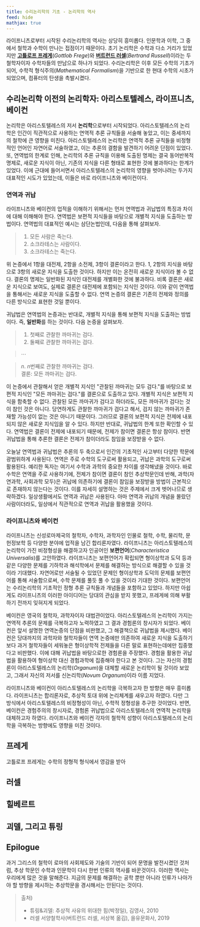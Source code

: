 ```yaml
---
title: 수리논리학의 기초 - 논리학의 역사
feed: hide
mathjax: true
---
```


라이프니츠로부터 시작된 수리논리학의 역사는 상당히 흥미롭다. 인문학과 이학, 그 중에서 철학과 수학이 만나는 접점이기 때문이다. 초기 논리학은 수학과 다소 거리가 있었지만 [**고틀로프 프레게**](https://ko.wikipedia.org/wiki/%EA%B3%A0%ED%8B%80%EB%A1%9C%ED%94%84_%ED%94%84%EB%A0%88%EA%B2%8C)(_Gottlob Frege_)와 [**버트런드 러셀**](https://ko.wikipedia.org/wiki/%EB%B2%84%ED%8A%B8%EB%9F%B0%EB%93%9C_%EB%9F%AC%EC%85%80)(_Bertrand Russell_)이라는 두 철학자이자 수학자들의 만남으로 하나가 되었다. 수리논리학은 이후 모든 수학의 기초가 되어, 수학적 형식주의(_Mathematical Formalism_)을 기반으로 한 현대 수학의 시초가 되었으며, 컴퓨터의 탄생을 촉발시켰다.  

## 수리논리학 이전의 논리학자: 아리스토텔레스, 라이프니츠, 베이컨
논리학은 아리스토텔레스의 저서 **논리학**으로부터 시작되었다. 아리스토텔레스의 논리학은 인간이 직관적으로 사용하는 연역적 추론 규칙들을 서술해 놓았고, 이는 중세까지의 철학에 큰 영향을 미친다. 아리스토텔레스의 논리학은 연역적 추론 규칙들을 비정형적인 언어인 자연어로 서술하였고, 이는 추론의 결함을 발견하기 어려운 단점이 있었다. 또, 연역법의 한계로 인해, 논리학의 추론 규칙을 이용해 도출된 명제는 결국 동어반복적 명제로, 새로운 지식이 아닌, 기존의 지식을 다른 형태로 표현한 것에 불과하다는 한계가 있었다. 이에 근대에 들어서면서 아리스토텔레스의 논리학의 영향을 벗어나려는 두가지 대표적인 시도가 있었는데, 이들은 바로 라이프니츠와 베이컨이다.   

### 연역과 귀납
라이프니츠와 베이컨의 업적을 이해하기 위해서는 먼저 연역법과 귀납법의 특징과 차이에 대해 이해해야 한다. 연역법은 보편적 지식들을 바탕으로 개별적 지식을 도출하는 방법이다. 연역법의 대표적인 예시는 삼단논법인데, 다음을 통해 살펴보자.

> 1. 모든 사람은 죽는다.
> 2. 소크라테스는 사람이다.
> 3. 소크라테스는 죽는다.

위 논증에서 1항을 대전제, 2항을 소전제, 3항이 결론이라고 한다. 1, 2항의 지식을 바탕으로 3항의 새로운 지식을 도출한 것이다. 하지만 이는 온전히 새로운 지식이라 볼 수 없다. 결론의 명제는 일반화된 지식인 대전제를 개별화한 것에 불과하다. 비록 결론은 새로운 지식으로 보여도, 실제로 결론은 대전제에 포함되는 지식인 것이다. 이와 같이 연역법을 통해서는 새로운 지식을 도출할 수 없다. 연역 논증의 결론은 기존의 전제와 정의를 다른 방식으로 표현한 것일 뿐이다.

귀납법은 연역법의 논증과는 반대로, 개별적 지식을 통해 보편적 지식을 도출하는 방법이다. 즉, **일반화**를 하는 것이다. 다음 논증을 살펴보자.
> 1. 첫째로 관찰한 까마귀는 검다.
> 2. 둘째로 관찰한 까마귀는 검다.   

> $\cdots$

> $n$. $n$번째로 관찰한 까마귀는 검다.   
> 결론: 모든 까마귀는 검다.

이 논증에서 관찰해서 얻은 개별적 지식인 "관찰된 까마귀는 모두 검다."를 바탕으로 보편적 지식인 "모든 까마귀는 검다."를 결론으로 도출하고 있다. 개별적 지식은 보편적 지식을 함축할 수 없다. 관찰된 모든 까마귀가 검다고 하더라도, 모든 까마귀가 검다는 것이 참인 것은 아니다. 당연하게도 관찰한 까마귀가 검다고 해서, 검지 않는 까마귀가 존재할 가능성이 없는 것은 아니기 때문이다. 그러므로 결론의 보편적 지식은 전제에 내포되지 않은 새로운 지식임을 알 수 있다. 하지만 반대로, 귀납법의 한계 또한 확인할 수 있다. 연역법은 결론이 전제에 내포되기 때문에, 전제가 참이면 결론은 항상 참이다. 반면 귀납법을 통해 추론한 결론은 전제가 참이더라도 참임을 보장받을 수 없다.

오늘날 연역법과 귀납법은 추론의 두 축으로서 인간의 기초적인 사고부터 다양한 학문에 광범위하게 사용된다. 연역은 주로 수학의 도구로써 활용되고, 귀납은 과학의 도구로써 활용된다. 예리한 독자는 여기서 수학과 과학의 중요한 차이를 생각해냈을 것이다. 바로 수학은 연역을 주로 사용하기에, 전제가 참이면 결론이 참인 추상학문인데 반해, 과학(자연과학, 사회과학 모두)은 귀납에 의존하기에 결론이 참임을 보장받을 방법이 근본적으로 존재하지 않는다는 것이다. 이를 자세히 설명하는 것은 주제에서 크게 벗어나므로 생략하겠다. 일상생활에서도 연역과 귀납은 사용된다. 아마 연역과 귀납의 개념을 몰랐던 사람이더라도, 일상에서 직관적으로 연역과 귀납을 활용했을 것이다. 

### 라이프니츠와 베이컨
라이프니츠는 신성로마제국의 철학자, 수학자, 과학자인 인물로 철학, 수학, 물리학, 문헌정보학 등 다양한 분야에 업적을 남긴 합리론자였다. 라이프니츠는 아리스토텔레스의 논리학이 가진 비정형성을 해결하고자 인공어인 **보편언어**(_Characteristica Universalis_)를 고안하였다. 라이프니츠는 보편언어가 확립되면 형이상학과 도덕 등과 같은 다양한 문제를 기하학과 해석학에서 문제를 해결하는 방식으로 해결할 수 있을 것이라 기대했다. 자연어로만 서술될 수 있었던 문제인 형이상학과 도덕의 문제를 보편언어를 통해 서술함으로써, 수학 문제를 풀듯 풀 수 있을 것이라 기대한 것이다. 보편언어는 수리논리학의 기초적인 정형 추론 규칙들과 개념들을 포함하고 있었다. 하지만 아쉽게도 라이프니츠의 이러한 아이디어는 당대의 관심을 받지 못했고, 프레게에 의해 부활하기 전까지 잊혀지게 되었다.

베이컨은 영국의 철학자, 과학자이자 대법관이었다. 아리스토텔레스의 논리학이 가지는 연역적 추론의 문제를 극복하고자 노력하였고 그 결과 경험론의 창시자가 되었다. 베이컨은 앞서 설명한 연역논증의 단점을 비판했고, 그 해결책으로 귀납법을 제시했다. 베이컨은 당대까지의 과학자와 철학자들이 연역 논증에만 의존하여 새로운 지식을 도출하기 보다 과거 철학자들이 세워놓은 형이상학적 전제들을 다른 말로 표현하는데에만 집중했다고 비판했다. 이에 대해 귀납법을 바탕으로한 경험론을 주장했다. 경험을 활용한 귀납법을 활용하여 형이상학 대신 경험과학에 집중해야 한다고 본 것이다. 그는 자신의 경험론이 아리스토텔레스의 논리학(_Organum_)을 대체할 새로운 논리학이 될 것이라 보았고, 그래서 자신의 저서를 신논리학(_Novum Organum_)이라 이름 지었다.

라이프니츠와 베이컨이 아리스토텔레스의 논리학을 극복하고자 한 방향은 매우 흥미롭다. 라이프니츠는 합리론자로, 추상적 토대 위에 논리체계를 새우고자 하였다. 다만 그 방식에서 아리스토텔레스의 비정형성이 아닌, 수학적 정형성을 추구한 것이었다. 반면, 베이컨은 경험주의의 창시자로, 경험론 귀납법으로 아리스토텔레스의 연역적 논리학을 대체하고자 하였다. 라이프니츠와 베이컨 각자의 철학적 성향이 아리스토텔레스의 논리학을 극복하는 방향에도 영향을 미친 것이다. 


## 프레게
고틀로프 프레게는 수학의 정형적 형식에서 영감을 받아 

## 러셀


## 힐베르트


## 괴델, 그리고 튜링


## Epilogue
과거 그리스의 철학이 로마의 사회제도와 기술의 기반이 되어 문명을 발전시켰던 것처럼, 추상 학문인 수학과 인문학이 다시 한번 인류의 역사를 바꾼것이다. 이러한 역사는 우리에게 많은 것을 말해준다. 지금의 문제를 해결하는 공학 뿐만 아니라 인류가 나아가야 할 방향을 제시하는 추상학문을 경시해서는 안된다는 것이다.

> 출처)   
> - 튜링&괴델: 추상적 사유의 위대한 힘(박정일), 김영사, 2010   
> - 러셀 서양철학사(버트런드 러셀, 서상복 옮김), 을유문화사, 2019